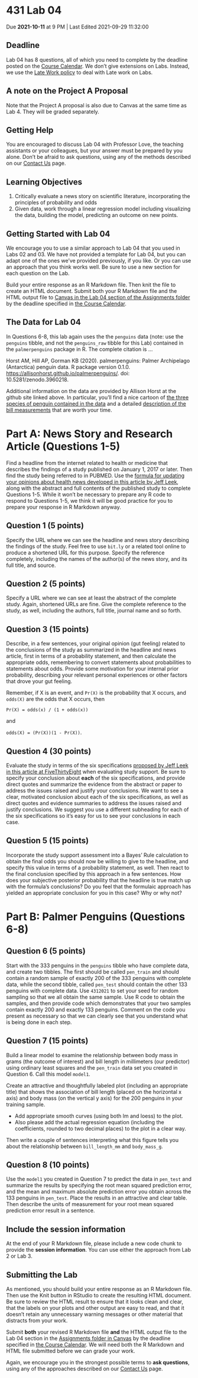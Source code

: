 431 Lab 04
================
Due **2021-10-11** at 9 PM \| Last Edited 2021-09-29 11:32:00

## Deadline

Lab 04 has 8 questions, all of which you need to complete by the
deadline posted on the [Course
Calendar](https://thomaselove.github.io/431/calendar.html). We don’t
give extensions on Labs. Instead, we use the [Late Work
policy](https://github.com/THOMASELOVE/431-2021/tree/main/labs#late-work)
to deal with Late work on Labs.

## A note on the Project A Proposal

Note that the Project A proposal is also due to Canvas at the same time
as Lab 4. They will be graded separately.

## Getting Help

You are encouraged to discuss Lab 04 with Professor Love, the teaching
assistants or your colleagues, but your answer must be prepared by you
alone. Don’t be afraid to ask questions, using any of the methods
described on our [Contact
Us](https://thomaselove.github.io/431/contact.html) page.

## Learning Objectives

1.  Critically evaluate a news story on scientific literature,
    incorporating the principles of probability and odds
2.  Given data, work through a linear regression model including
    visualizing the data, building the model, predicting an outcome on
    new points.

## Getting Started with Lab 04

We encourage you to use a similar approach to Lab 04 that you used in
Labs 02 and 03. We have not provided a template for Lab 04, but you can
adapt one of the ones we’ve provided previously, if you like. Or you can
use an approach that you think works well. Be sure to use a new section
for each question on the Lab.

Build your entire response as an R Markdown file. Then knit the file to
create an HTML document. Submit both your R Markdown file and the HTML
output file to [Canvas in the Lab 04 section of the Assignments
folder](https://canvas.case.edu) by the deadline specified in [the
Course Calendar](https://thomaselove.github.io/431/calendar.html).

## The Data for Lab 04

In Questions 6-8, this lab again uses the the `penguins` data (note: use
the `penguins` tibble, and not the `penguins_raw` tibble for this Lab)
contained in the `palmerpenguins` package in R. The complete citation is
…

Horst AM, Hill AP, Gorman KB (2020). palmerpenguins: Palmer Archipelago
(Antarctica) penguin data. R package version 0.1.0.
<https://allisonhorst.github.io/palmerpenguins/>. doi:
10.5281/zenodo.3960218.

Additional information on the data are provided by Allison Horst at the
github site linked above. In particular, you’ll find a nice cartoon of
[the three species of penguin contained in the
data](https://github.com/allisonhorst/palmerpenguins#meet-the-palmer-penguins)
and a detailed [description of the bill
measurements](https://github.com/allisonhorst/palmerpenguins#bill-dimensions)
that are worth your time.

# Part A: News Story and Research Article (Questions 1-5)

Find a headline from the internet related to health or medicine that
describes the findings of a study published on January 1, 2017 or later.
Then find the study being referred to in PUBMED. Use the [formula for
updating your opinions about health news developed in this article by
Jeff
Leek](http://fivethirtyeight.com/features/a-formula-for-decoding-health-news/),
along with the abstract and full contents of the published study to
complete Questions 1-5. While it won’t be necessary to prepare any R
code to respond to Questions 1-5, we think it will be good practice for
you to prepare your response in R Markdown anyway.

## Question 1 (5 points)

Specify the URL where we can see the headline and news story describing
the findings of the study. Feel free to use `bit.ly` or a related tool
online to produce a shortened URL for this purpose. Specify the
reference completely, including the names of the author(s) of the news
story, and its full title, and source.

## Question 2 (5 points)

Specify a URL where we can see at least the abstract of the complete
study. Again, shortened URLs are fine. Give the complete reference to
the study, as well, including the authors, full title, journal name and
so forth.

## Question 3 (15 points)

Describe, in a few sentences, your original opinion (gut feeling)
related to the conclusions of the study as summarized in the headline
and news article, first in terms of a probability statement, and then
calculate the appropriate odds, remembering to convert statements about
probabilities to statements about odds. Provide some motivation for your
internal prior probability, describing your relevant personal
experiences or other factors that drove your gut feeling.

Remember, if X is an event, and `Pr(X)` is the probability that X
occurs, and `odds(X)` are the odds that X occurs, then

`Pr(X) = odds(x) / (1 + odds(x))`

and

`odds(X) = (Pr(X))(1 - Pr(X))`.

## Question 4 (30 points)

Evaluate the study in terms of the six specifications [proposed by Jeff
Leek in this article at
FiveThirtyEight](http://fivethirtyeight.com/features/a-formula-for-decoding-health-news/)
when evaluating study support. Be sure to specify your conclusion about
**each** of the six specifications, and provide direct quotes and
summarize the evidence from the abstract or paper to address the issues
raised and justify your conclusions. We want to see a clear, motivated
conclusion about each of the six specifications, as well as direct
quotes and evidence summaries to address the issues raised and justify
conclusions. We suggest you use a different subheading for each of the
six specifications so it’s easy for us to see your conclusions in each
case.

## Question 5 (15 points)

Incorporate the study support assessment into a Bayes’ Rule calculation
to obtain the final odds you should now be willing to give to the
headline, and specify this value in terms of a probability statement, as
well. Then react to the final conclusion specified by this approach in a
few sentences. How does your subjective posterior probability that the
headline is true match up with the formula’s conclusions? Do you feel
that the formulaic approach has yielded an appropriate conclusion for
you in this case? Why or why not?

# Part B: Palmer Penguins (Questions 6-8)

## Question 6 (5 points)

Start with the 333 penguins in the `penguins` tibble who have complete
data, and create two tibbles. The first should be called `pen_train` and
should contain a random sample of exactly 200 of the 333 penguins with
complete data, while the second tibble, called `pen_test` should contain
the other 133 penguins with complete data. Use `4312021` to set your
seed for random sampling so that we all obtain the same sample. Use R
code to obtain the samples, and then provide code which demonstrates
that your two samples contain exactly 200 and exactly 133 penguins.
Comment on the code you present as necessary so that we can clearly see
that you understand what is being done in each step.

## Question 7 (15 points)

Build a linear model to examine the relationship between body mass in
grams (the outcome of interest) and bill length in millimeters (our
predictor) using ordinary least squares and the `pen_train` data set you
created in Question 6. Call this model `model1`.

Create an attractive and thoughtfully labeled plot (including an
appropriate title) that shows the association of bill length (placed on
the horizontal x axis) and body mass (on the vertical y axis) for the
200 penguins in your training sample.

-   Add appropriate smooth curves (using both lm and loess) to the plot.
-   Also please add the actual regression equation (including the
    coefficients, rounded to two decimal places) to the plot in a clear
    way.

Then write a couple of sentences interpreting what this figure tells you
about the relationship between `bill_length_mm` and `body_mass_g`.

## Question 8 (10 points)

Use the `model1` you created in Question 7 to predict the data in
`pen_test` and summarize the results by specifying the root mean squared
prediction error, and the mean and maximum absolute prediction error you
obtain across the 133 penguins in `pen_test`. Place the results in an
attractive and clear table. Then describe the units of measurement for
your root mean squared prediction error result in a sentence.

## Include the session information

At the end of your R Markdown file, please include a new code chunk to
provide the **session information**. You can use either the approach
from Lab 2 or Lab 3.

## Submitting the Lab

As mentioned, you should build your entire response as an R Markdown
file. Then use the Knit button in RStudio to create the resulting HTML
document. Be sure to review the HTML result to ensure that it looks
clean and clear, that the labels on your plots and other output are easy
to read, and that it doesn’t retain any unnecessary warning messages or
other material that distracts from your work.

Submit **both** your revised R Markdown file **and** the HTML output
file to the Lab 04 section in the [Assignments folder in
Canvas](https://canvas.case.edu) by the deadline specified in [the
Course Calendar](https://thomaselove.github.io/431/calendar.html). We
will need both the R Markdown and HTML file submitted before we can
grade your work.

Again, we encourage you in the strongest possible terms to **ask
questions**, using any of the approaches described on our [Contact
Us](https://thomaselove.github.io/431/contact.html) page.
